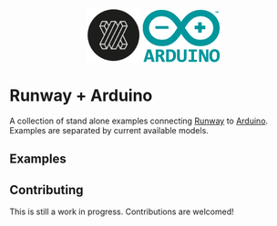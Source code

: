 <p align="center">
  <img src="resources/runway_icon.png" width="95">
  <img src="resources/arduino.png" width="135">
</p>

# Runway + Arduino

A collection of stand alone examples connecting [Runway](https://runwayml.com/) to [Arduino](https://www.arduino.cc/).
Examples are separated by current available models.

## Examples

## Contributing

This is still a work in progress. Contributions are welcomed!


